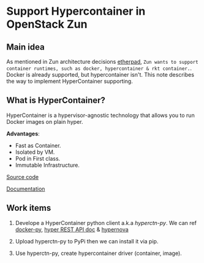 # Support Hypercontainer in OpenStack Zun

## Main idea

As mentioned in Zun architecture decisions [etherpad](https://etherpad.openstack.org/p/zun-architecture-decisions),
`Zun wants to support container runtimes, such as docker, hypercontainer & rkt container.`.
Docker is already supported, but hypercontainer isn't. This note describes the way to implement
HyperContainer supporting.

## What is HyperContainer?

HyperContainer is a hypervisor-agnostic technology that allows you to run
Docker images on plain hyper.

**Advantages**:

- Fast as Container.
- Isolated by VM.
- Pod in First class.
- Immutable Infrastructure.

[Source code](https://github.com/hyperhq/hyperd)

[Documentation](https://docs.hypercontainer.io)

## Work items

1. Develope a HyperContainer python client a.k.a *hyperctn-py*. We can ref [docker-py](https://github.com/docker/docker-py), [hyper REST API doc](https://docs.hypercontainer.io/reference/api.html) & [hypernova](https://github.com/hyperhq/hypernova/)

2. Upload hyperctn-py to PyPi then we can install it via pip.

3. Use hyperctn-py, create hypercontainer driver (container, image).


